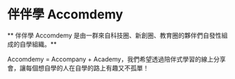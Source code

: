 <!-- section-title: Content -->

# 伴伴學 Accomdemy

** 伴伴學 Accomdemy 是由一群來自科技圈、新創圈、教育圈的夥伴們自發性組成的自學組織。** 

Accomdemy = Accompany + Academy，我們希望透過陪伴式學習的線上分享會，讓每個想自學的人在自學的路上有趣又不孤單！